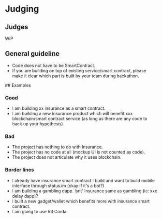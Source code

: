 # Judging

## Judges

WIP

## General guideline

- Code does not have to be SmartContract.
- If you are building on top of existing service/smart contract, please make it clear  which part is built by your team during hackathon.

## Examples

### Good

- I am building xx insurance as a smart contract.
- I am building a new insurance product which will benefit xxx blockchain/smart contract service (as long as there are any code to back up your hypothesis)

### Bad

- The project has nothing to do with Insurance.
- The project has no code at all (mockup UI is not counted as code).
- The project does not articulate why it uses blockchain.

### Border lines

- I already have insurance smart contract I build and want to build mobile interface through status.im (okay if it's a bot?)
- I am building a gambling dapp. Isnt' Insurance same as gambling (ie: xxx delay dapp)?
- I built a new gadget/wallet which benefits more with insurance smart contract.
- I am going to use R3 Corda
